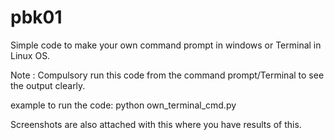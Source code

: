 # pbk01
Simple code to make your own command prompt in windows or Terminal in Linux OS.

Note : Compulsory run this code from the command prompt/Terminal to see the output clearly. 

example to run the code: python own_terminal_cmd.py

Screenshots are also attached with this where you have results of this.
